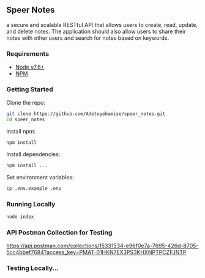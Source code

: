 ## Speer Notes
a secure and scalable RESTful API that allows users to create, read, update, and delete notes. The application should also allow users to share their notes with other users and search for notes based on keywords.


### Requirements

 - [Node v7.6+](https://nodejs.org/en/download/current/)
 - [NPM](https://yarnpkg.com/en/docs/install)

### Getting Started

Clone the repo:

```bash
git clone https://github.com/Adetoyebamise/speer_notes.git
cd speer_notes
```
Install npm:

```bash
npm install
```

Install dependencies:

```bash
npm install ...
```

Set environment variables:

```bash
cp .env.example .env
```

### Running Locally

```bash
node index
```

### API Postman Collection for Testing
https://api.postman.com/collections/15331534-e96f0e7a-7695-426d-8705-5cc4bbef7684?access_key=PMAT-01HKN7EX3PS3KHXNPTPCZFJNTP

### Testing Locally...

